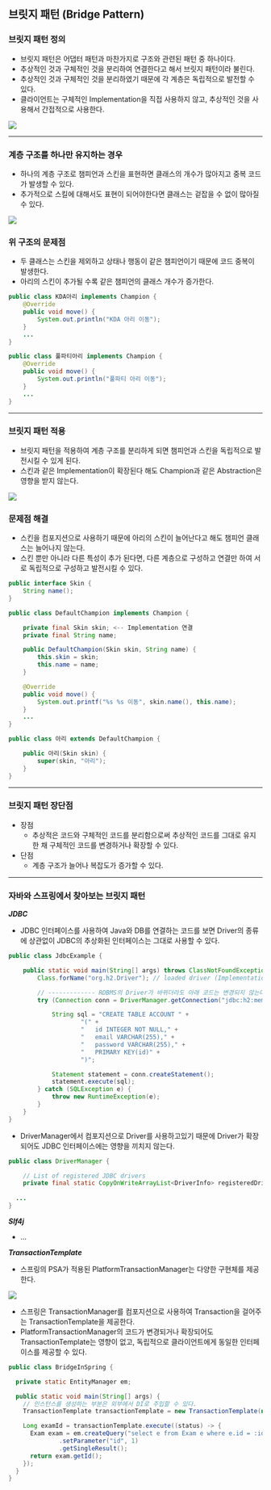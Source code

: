 ## 브릿지 패턴 (Bridge Pattern)

### 브릿지 패턴 정의

- 브릿지 패턴은 어댑터 패턴과 마찬가지로 구조와 관련된 패턴 중 하나이다.
- 추상적인 것과 구체적인 것을 분리하여 연결한다고 해서 브릿지 패턴이라 불린다.
- 추상적인 것과 구체적인 것을 분리하였기 때문에 각 계층은 독립적으로 발전할 수 있다.
- 클라이언트는 구체적인 Implementation을 직접 사용하지 않고, 추상적인 것을 사용해서 간접적으로 사용한다.

![](../../../../../../resources/static/_7_bridge/uml.png)

---

### 계층 구조를 하나만 유지하는 경우

- 하나의 계층 구조로 챔피언과 스킨을 표현하면 클래스의 개수가 많아지고 중복 코드가 발생할 수 있다.
- 추가적으로 스킬에 대해서도 표현이 되어야한다면 클래스는 겉잡을 수 없이 많아질 수 있다.

![](../../../../../../resources/static/_7_bridge/before.png)

### 위 구조의 문제점

- 두 클래스는 스킨을 제외하고 상태나 행동이 같은 챔피언이기 때문에 코드 중복이 발생한다.
- 아리의 스킨이 추가될 수록 같은 챔피언의 클래스 개수가 증가한다.

```java
public class KDA아리 implements Champion {
    @Override
    public void move() {
        System.out.println("KDA 아리 이동");
    }
    ...
}

public class 풀파티아리 implements Champion {
    @Override
    public void move() {
        System.out.println("풀파티 아리 이동");
    }
    ...
}
```

---

### 브릿지 패턴 적용

- 브릿지 패턴을 적용하여 계층 구조를 분리하게 되면 챔피언과 스킨을 독립적으로 발전시킬 수 있게 된다.
- 스킨과 같은 Implementation이 확장된다 해도 Champion과 같은 Abstraction은 영향을 받지 않는다.

![](../../../../../../resources/static/_7_bridge/after.png)

### 문제점 해결

- 스킨을 컴포지션으로 사용하기 때문에 아리의 스킨이 늘어난다고 해도 챔피언 클래스는 늘어나지 않는다.
- 스킨 뿐만 아니라 다른 특성이 추가 된다면, 다른 계층으로 구성하고 연결만 하여 서로 독립적으로 구성하고 발전시킬 수 있다.

```java
public interface Skin {
    String name();
}

public class DefaultChampion implements Champion {

    private final Skin skin; <-- Implementation 연결
    private final String name;

    public DefaultChampion(Skin skin, String name) {
        this.skin = skin;
        this.name = name;
    }

    @Override
    public void move() {
        System.out.printf("%s %s 이동", skin.name(), this.name);
    }
    ...
}

public class 아리 extends DefaultChampion {

    public 아리(Skin skin) {
        super(skin, "아리");
    }
}
```

---

### 브릿지 패턴 장단점

- 장점
    - 추상적은 코드와 구체적인 코드를 분리함으로써 추상적인 코드를 그대로 유지한 채 구체적인 코드를 변경하거나 확장할 수 있다.
- 단점
    - 계층 구조가 늘어나 복잡도가 증가할 수 있다.

---

### 자바와 스프링에서 찾아보는 브릿지 패턴

**_JDBC_**

- JDBC 인터페이스를 사용하여 Java와 DB를 연결하는 코드를 보면 Driver의 종류에 상관없이 JDBC의 추상화된 인터페이스는 그대로 사용할 수 있다.

```java
public class JdbcExample {

    public static void main(String[] args) throws ClassNotFoundException {
        Class.forName("org.h2.Driver"); // loaded driver (Implementation)

        // ------------- RDBMS의 Driver가 바뀌더라도 아래 코드는 변경되지 않는다. -------------
        try (Connection conn = DriverManager.getConnection("jdbc:h2:mem:~/test", "sa", "")) {

            String sql = "CREATE TABLE ACCOUNT " +
                    "(" +
                    "   id INTEGER NOT NULL," +
                    "   email VARCHAR(255)," +
                    "   password VARCHAR(255)," +
                    "   PRIMARY KEY(id)" +
                    ")";

            Statement statement = conn.createStatement();
            statement.execute(sql);
        } catch (SQLException e) {
            throw new RuntimeException(e);
        }
    }
}
```

- DriverManager에서 컴포지션으로 Driver를 사용하고있기 때문에 Driver가 확장되어도 JDBC 인터페이스에는 영향을 끼치지 않는다.

```java
public class DriverManager {

    // List of registered JDBC drivers
    private final static CopyOnWriteArrayList<DriverInfo> registeredDrivers = new CopyOnWriteArrayList<>();
  
  ...
}
```

**_Slf4j_**

- ...

**_TransactionTemplate_**

- 스프링의 PSA가 적용된 PlatformTransactionManager는 다양한 구현체를 제공한다.

![](../../../../../../resources/static/_7_bridge/tm.png)

- 스프링은 TransactionManager를 컴포지션으로 사용하여 Transaction을 걸어주는 TransactionTemplate을 제공한다.
- PlatformTransactionManager의 코드가 변경되거나 확장되어도 TransactionTemplate는 영향이 없고, 독립적으로 클라이언트에게 동일한 인터페이스를 제공할 수 있다.

```java
public class BridgeInSpring {

  private static EntityManager em;

  public static void main(String[] args) {
    // 인스턴스를 생성하는 부분은 외부에서 DI로 주입할 수 있다.
    TransactionTemplate transactionTemplate = new TransactionTemplate(new JpaTransactionManager());

    Long examId = transactionTemplate.execute((status) -> {
      Exam exam = em.createQuery("select e from Exam e where e.id = :id", Exam.class)
              .setParameter("id", 1)
              .getSingleResult();
      return exam.getId();
    });
  }
}
```